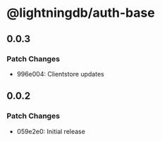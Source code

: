 # @lightningdb/auth-base

## 0.0.3

### Patch Changes

- 996e004: Clientstore updates

## 0.0.2

### Patch Changes

- 059e2e0: Initial release
